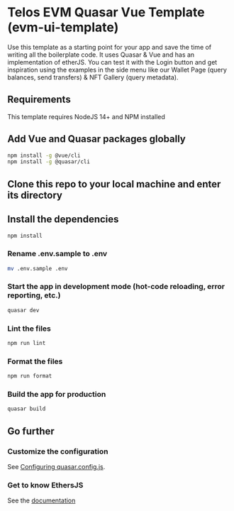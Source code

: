 # Telos EVM Quasar Vue Template (evm-ui-template)

Use this template as a starting point for your app and save the time of writing all the boilerplate code. It uses Quasar & Vue and has an implementation of etherJS. You can test it with the Login button and get inspiration using the examples in the side menu like our Wallet Page (query balances, send transfers) & NFT Gallery (query metadata).

## Requirements

This template requires NodeJS 14+ and NPM installed

## Add Vue and Quasar packages globally
```bash
npm install -g @vue/cli
npm install -g @quasar/cli
```

## Clone this repo to your local machine and enter its directory

## Install the dependencies
```bash
npm install
```

### Rename .env.sample to .env 
```bash
mv .env.sample .env
```

### Start the app in development mode (hot-code reloading, error reporting, etc.)
```bash
quasar dev
```


### Lint the files
```bash
npm run lint
```


### Format the files
```bash
npm run format
```



### Build the app for production
```bash
quasar build
```

## Go further

### Customize the configuration
See [Configuring quasar.config.js](https://v2.quasar.dev/quasar-cli-webpack/quasar-config-js).

### Get to know EthersJS
See the [documentation](https://docs.ethers.io/v5/)
